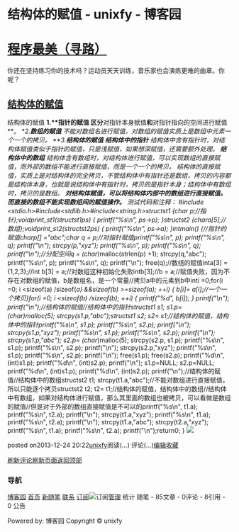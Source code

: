 
# 结构体的赋值 - unixfy - 博客园
# [程序最美（寻路）](https://www.cnblogs.com/unixfy/)
你还在坚持练习你的技术吗？运动员天天训练，音乐家也会演练更难的曲章。你呢？
## [结构体的赋值](https://www.cnblogs.com/unixfy/p/3489627.html)
结构体的赋值
**1.****指针的赋值**
区分**对指针本身赋值**和**对指针指向的空间进行赋值**。
**2.****数组的赋值**
不能对数组名进行赋值，对数组的赋值实质上是数组中元素一个一个的拷贝。
**3.****结构体的赋值**
**结构体中的指针**
结构体中含有指针时，对结构体赋值类似于指针的赋值，只是浅赋值，如果想深赋值，还需要额外处理。
**结构体中的数组**
结构体含有数组时，对结构体进行赋值，可以实现数组的直接赋值，而外部的数组不能进行直接赋值，而是一个一个的拷贝。
结构体的直接赋值，实质上是对结构体的完全拷贝，不管结构体中有指针还是数组，拷贝的内容都是结构体本身，也就是说结构体中有指针时，拷贝的是指针本身；结构体中有数组时，拷贝的是数组。
**对结构体赋值，可以将结构体内部中的数组进行直接赋值。而直接的数组不能实现数组间的赋值操作。**
测试代码和注释：
\#include <stdio.h>\#include<stdlib.h>\#include<string.h>structst1
{char* p;//指针};voidprint_st1(structst1*ps)
{
    printf("%s\n", ps->p);
}structst2
{chara[5];//数组};voidprint_st2(structst2*ps)
{
    printf("%s\n", ps->a);
}intmain()
{//指针的赋值charp[] ="abc";char* q   = p;//对指针赋值printf("%s\n", p);
    printf("%s\n", q);
    printf("\n");
    strcpy(p,"xyz");
    printf("%s\n", p);
    printf("%s\n", q);
    printf("\n");//分配空间q = (char*)malloc(strlen(p) +1);
    strcpy(q,"abc");
    printf("%s\n", p);
    printf("%s\n", q);
    printf("\n");
    free(q);//数组的赋值inta[3] = {1,2,3};//int b[3] = a;//对数组这种初始化失败intb[3];//b = a;//赋值失败，因为不存在对数组的赋值，b是数组名，是一个常量//拷贝a中的元素到b中inti =0;for(i =0; i <sizeof(a) /sizeof(*a) &&sizeof(b) >=sizeof(a); ++i)
    {
        b[i]= a[i];//一个一个拷贝}for(i =0; i <sizeof(b) /sizeof(*b); ++i)
    {
        printf("%d", b[i]);
    }
    printf("\n");
    printf("\n");//结构体的赋值//结构体中的指针structst1 s1;
    s1.p= (char*)malloc(5);
    strcpy(s1.p,"abc");structst1 s2;
    s2= s1;//结构体的赋值，结构体中的指针printf("%s\n", s1.p);
    printf("%s\n", s2.p);
    printf("\n");
    strcpy(s1.p,"xyz");
    printf("%s\n", s1.p);
    printf("%s\n", s2.p);
    printf("\n");
    strcpy(s1.p,"abc");
    s2.p= (char*)malloc(5);
    strcpy(s2.p, s1.p);
    printf("%s\n", s1.p);
    printf("%s\n", s2.p);
    printf("\n");
    strcpy(s2.p,"xyz");
    printf("%s\n", s1.p);
    printf("%s\n", s2.p);
    printf("\n");
    free(s1.p);
    free(s2.p);
    printf("%d\n", (int)s1.p);
    printf("%d\n", (int)s2.p);
    printf("\n");
    s1.p=NULL;
    s2.p=NULL;
    printf("%d\n", (int)s1.p);
    printf("%d\n", (int)s2.p);
    printf("\n");//结构体的赋值//结构体中的数组structst2 t1;
    strcpy(t1.a,"abc");//不能对数组进行直接赋值，所以只能逐个拷贝structst2 t2;
    t2= t1;//结构体的赋值，结构体中的数组//结构体中有数组，如果对结构体进行赋值，那么其里面的数组也被拷贝，可以看做是数组的赋值//但是对于外部的数组直接赋值是不可以的printf("%s\n", t1.a);
    printf("%s\n", t2.a);
    printf("\n");
    strcpy(t1.a,"xyz");
    printf("%s\n", t1.a);
    printf("%s\n", t2.a);
    printf("\n");
    strcpy(t1.a,"abc");
    strcpy(t2.a,"xyz");
    printf("%s\n", t1.a);
    printf("%s\n", t2.a);
    printf("\n");return0;
}
![](https://images0.cnblogs.com/blog/463570/201312/24202108-39cbacddb71c49529b0e5837421fcda1.jpg)




posted on2013-12-24 20:22[unixfy](https://www.cnblogs.com/unixfy/)阅读(...) 评论(...)[编辑](https://i.cnblogs.com/EditPosts.aspx?postid=3489627)[收藏](#)


[刷新评论](javascript:void(0);)[刷新页面](#)[返回顶部](#top)







### 导航
[博客园](https://www.cnblogs.com/)
[首页](https://www.cnblogs.com/unixfy/)
[新随笔](https://i.cnblogs.com/EditPosts.aspx?opt=1)
[联系](https://msg.cnblogs.com/send/unixfy)
[订阅](https://www.cnblogs.com/unixfy/rss)![订阅](//www.cnblogs.com/images/xml.gif)[管理](https://i.cnblogs.com/)
统计
随笔 - 85文章 - 0评论 - 8引用 - 0
公告

Powered by:
博客园
Copyright © unixfy
